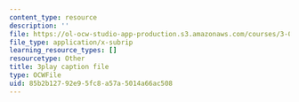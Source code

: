 ```yaml
---
content_type: resource
description: ''
file: https://ol-ocw-studio-app-production.s3.amazonaws.com/courses/3-091sc-introduction-to-solid-state-chemistry-fall-2010/85b2b12792e95fc8a57a5014a66ac508_kI7D2lkcF8E.srt
file_type: application/x-subrip
learning_resource_types: []
resourcetype: Other
title: 3play caption file
type: OCWFile
uid: 85b2b127-92e9-5fc8-a57a-5014a66ac508
---
```

